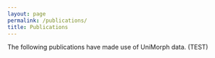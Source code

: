 ```yaml
---
layout: page
permalink: /publications/
title: Publications
---
```


<!-- jQuery -->
<script src="js/jquery.js"></script>

<script type="text/javascript">
$(document).ready(function(){
$("#annotated tr:odd").addClass("odd");
$("#annotated tr:not(.odd)").hide();
$("#annotated tr:first-child").show();
$("#annotated tr.odd").click(function(){
$(this).next("tr").toggle();
$(this).find(".arrow").toggleClass("up");
});
});

$(document).ready(function(){
$("#coming tr:odd").addClass("odd");
$("#coming tr:not(.odd)").hide();
$("#coming tr:first-child").show();
$("#coming tr.odd").click(function(){
$(this).next("tr").toggle();
$(this).find(".arrow").toggleClass("up");
});
});
</script>

<!-- Custom CSS UniMorph CSS -->
<link rel="stylesheet" type="text/css" href="css/style.css"/>
<link rel="stylesheet" href="css/bib-publication-list.css"/>


The following publications have made use of UniMorph data. (TEST)

<!--
  <div>
  <link rel="stylesheet" href="css/bib-publication-list.css"/>
  <style>
    #bibtex { display: block;}
  </style>
  
  <table id="pubTable" class="display"></table>
  
  <pre id="bibtex" style="display:none;">

    
  </pre>
  </div>
  	<script type="text/javascript" src="http://ajax.googleapis.com/ajax/libs/jquery/1.12.4/jquery.min.js"></script>
		<script type="text/javascript" src="build/bib-list.js"></script>
		<script type="text/javascript">
		    $(document).ready(function() {
        	bibtexify("#bibtex", "pubTable", {'tweet': 'vkaravir'});
    		});
		</script>
-->
